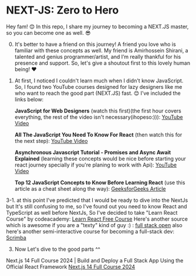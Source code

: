 # NEXT-JS: Zero to Hero

Hey fam! 😊 In this repo, I share my journey to becoming a NEXT.JS master, so you can become one as well. 😎

0. It's better to have a friend on this journey! A friend you love who is familiar with these concepts as well. My friend is Amirhossein Shirani, a talented and genius programmer/artist, and I’m really thankful for his presence and support. So, let's give a shoutout first to this lovely human being! ❤️

1. At first, I noticed I couldn't learn much when I didn't know JavaScript. So, I found two YouTube courses designed for lazy designers like me who want to reach the good part (NEXT.JS) fast. 😊 I’ve included the links below:

   **JavaScript for Web Designers** (watch this first)(the first hour covers everything, the rest of the video isn't necessary(ihopeso:))):
   [YouTube Video](https://www.youtube.com/watch?v=ResWVWI333o)

   **All The JavaScript You Need To Know For React** (then watch this for the next step):
   [YouTube Video](https://www.youtube.com/watch?v=m55PTVUrlnA&t=300s)

   **Asynchronous Javascript Tutorial - Promises and Async Await Explained** (learning these concepts would be nice before starting your react journey specially if you're planing to work with Api):
   [YouTube Video](https://www.youtube.com/watch?v=PgZ9npYJZzU)


   **Top 12 JavaScript Concepts to Know Before Learning React** (use this article as a cheat sheet along the way):
   [GeeksforGeeks Article](https://www.geeksforgeeks.org/top-javascript-concepts-to-know-before-learning-react/)

3-1. at this point I've predicted that I would be ready to dive into the NextJs but It's still confusing to me, so I've found out you need to know React and TypeScript as well before NextJs, So I've decided to take "Learn React Course" by codeacademy:
[Learn React Free Course](https://www.codecademy.com/search?query=learn%20react)
Here's another source which is awesome if you are a "texty" kind of guy :) :
[full stack open](https://fullstackopen.com/en/about)
also here's another semi-interactive course for becoming a full-stack dev:
[Scrimba](https://v2.scrimba.com/t0react)

3.  Now Let's dive to the good parts ^^ 

Next.js 14 Full Course 2024 | Build and Deploy a Full Stack App Using the Official React Framework
[Next.js 14 Full Course 2024](https://www.youtube.com/watch?v=wm5gMKuwSYk&t=1224s)
